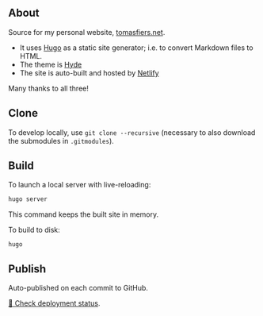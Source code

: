 About
----

Source for my personal website, [tomasfiers.net](https://tomasfiers.net).

- It uses [Hugo](https://gohugo.io/) as a static site generator; i.e. to convert Markdown files to HTML.
- The theme is [Hyde](https://themes.gohugo.io/hyde/)
- The site is auto-built and hosted by [Netlify](https://www.netlify.com/)

Many thanks to all three!

Clone
-----

To develop locally, use `git clone --recursive`
(necessary to also download the submodules in `.gitmodules`).


Build
-----

To launch a local server with live-reloading:
```bash
hugo server
```
This command keeps the built site in memory.

To build to disk:
```
hugo
```

Publish
-------

Auto-published on each commit to GitHub.

[🚀 Check deployment status](https://app.netlify.com/sites/tomasfiers/overview).
